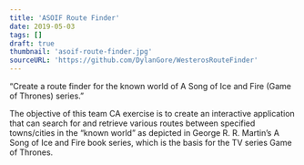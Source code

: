 ```yaml
---
title: 'ASOIF Route Finder'
date: 2019-05-03
tags: []
draft: true
thumbnail: 'asoif-route-finder.jpg'
sourceURL: 'https://github.com/DylanGore/WesterosRouteFinder'
---
```


“Create a route finder for the known world of A Song of Ice and Fire (Game of Thrones) series.”

The objective of this team CA exercise is to create an interactive application that can search for and retrieve various routes between specified towns/cities in the “known world” as depicted in George R. R. Martin’s A Song of Ice and Fire book series, which is the basis for the TV series Game of Thrones.

